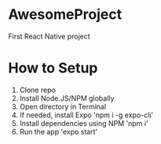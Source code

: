 # AwesomeProject
First React Native project

# How to Setup
1. Clone repo
2. Install Node.JS/NPM globally
3. Open directory in Terminal
4. If needed, install Expo
'npm i -g expo-cli'
5. Install dependencies using NPM
'npm i'
6. Run the app
'expo start'
